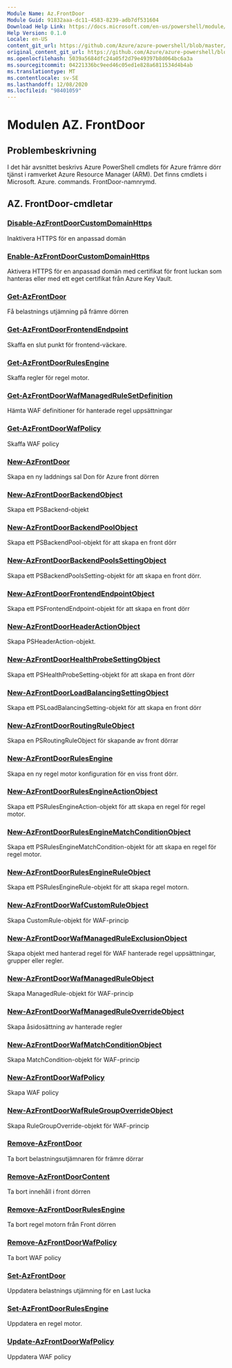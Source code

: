 ```yaml
---
Module Name: Az.FrontDoor
Module Guid: 91832aaa-dc11-4583-8239-adb7df531604
Download Help Link: https://docs.microsoft.com/en-us/powershell/module/az.frontdoor
Help Version: 0.1.0
Locale: en-US
content_git_url: https://github.com/Azure/azure-powershell/blob/master/src/FrontDoor/FrontDoor/help/Az.FrontDoor.md
original_content_git_url: https://github.com/Azure/azure-powershell/blob/master/src/FrontDoor/FrontDoor/help/Az.FrontDoor.md
ms.openlocfilehash: 5039a5684dfc24a05f2d79e49397b8d064bc6a3a
ms.sourcegitcommit: 04221336bc9eed46c05ed1e828a6811534d4b4ab
ms.translationtype: MT
ms.contentlocale: sv-SE
ms.lasthandoff: 12/08/2020
ms.locfileid: "98401059"
---
```

# Modulen AZ. FrontDoor
## Problembeskrivning
I det här avsnittet beskrivs Azure PowerShell cmdlets för Azure främre dörr tjänst i ramverket Azure Resource Manager (ARM). Det finns cmdlets i Microsoft. Azure. commands. FrontDoor-namnrymd.

## AZ. FrontDoor-cmdletar
### [Disable-AzFrontDoorCustomDomainHttps](Disable-AzFrontDoorCustomDomainHttps.md)
Inaktivera HTTPS för en anpassad domän

### [Enable-AzFrontDoorCustomDomainHttps](Enable-AzFrontDoorCustomDomainHttps.md)
Aktivera HTTPS för en anpassad domän med certifikat för front luckan som hanteras eller med ett eget certifikat från Azure Key Vault.

### [Get-AzFrontDoor](Get-AzFrontDoor.md)
Få belastnings utjämning på främre dörren

### [Get-AzFrontDoorFrontendEndpoint](Get-AzFrontDoorFrontendEndpoint.md)
Skaffa en slut punkt för frontend-väckare.

### [Get-AzFrontDoorRulesEngine](Get-AzFrontDoorRulesEngine.md)
Skaffa regler för regel motor.

### [Get-AzFrontDoorWafManagedRuleSetDefinition](Get-AzFrontDoorWafManagedRuleSetDefinition.md)
Hämta WAF definitioner för hanterade regel uppsättningar

### [Get-AzFrontDoorWafPolicy](Get-AzFrontDoorWafPolicy.md)
Skaffa WAF policy

### [New-AzFrontDoor](New-AzFrontDoor.md)
Skapa en ny laddnings sal Don för Azure front dörren

### [New-AzFrontDoorBackendObject](New-AzFrontDoorBackendObject.md)
Skapa ett PSBackend-objekt

### [New-AzFrontDoorBackendPoolObject](New-AzFrontDoorBackendPoolObject.md)
Skapa ett PSBackendPool-objekt för att skapa en front dörr

### [New-AzFrontDoorBackendPoolsSettingObject](New-AzFrontDoorBackendPoolsSettingObject.md)
Skapa ett PSBackendPoolsSetting-objekt för att skapa en front dörr.

### [New-AzFrontDoorFrontendEndpointObject](New-AzFrontDoorFrontendEndpointObject.md)
Skapa ett PSFrontendEndpoint-objekt för att skapa en front dörr

### [New-AzFrontDoorHeaderActionObject](New-AzFrontDoorHeaderActionObject.md)
Skapa PSHeaderAction-objekt.

### [New-AzFrontDoorHealthProbeSettingObject](New-AzFrontDoorHealthProbeSettingObject.md)
Skapa ett PSHealthProbeSetting-objekt för att skapa en front dörr

### [New-AzFrontDoorLoadBalancingSettingObject](New-AzFrontDoorLoadBalancingSettingObject.md)
Skapa ett PSLoadBalancingSetting-objekt för att skapa en front dörr

### [New-AzFrontDoorRoutingRuleObject](New-AzFrontDoorRoutingRuleObject.md)
Skapa en PSRoutingRuleObject för skapande av front dörrar

### [New-AzFrontDoorRulesEngine](New-AzFrontDoorRulesEngine.md)
Skapa en ny regel motor konfiguration för en viss front dörr. 

### [New-AzFrontDoorRulesEngineActionObject](New-AzFrontDoorRulesEngineActionObject.md)
Skapa ett PSRulesEngineAction-objekt för att skapa en regel för regel motor.

### [New-AzFrontDoorRulesEngineMatchConditionObject](New-AzFrontDoorRulesEngineMatchConditionObject.md)
Skapa ett PSRulesEngineMatchCondition-objekt för att skapa en regel för regel motor.

### [New-AzFrontDoorRulesEngineRuleObject](New-AzFrontDoorRulesEngineRuleObject.md)
Skapa ett PSRulesEngineRule-objekt för att skapa regel motorn.

### [New-AzFrontDoorWafCustomRuleObject](New-AzFrontDoorWafCustomRuleObject.md)
Skapa CustomRule-objekt för WAF-princip

### [New-AzFrontDoorWafManagedRuleExclusionObject](New-AzFrontDoorWafManagedRuleExclusionObject.md)
Skapa objekt med hanterad regel för WAF hanterade regel uppsättningar, grupper eller regler.

### [New-AzFrontDoorWafManagedRuleObject](New-AzFrontDoorWafManagedRuleObject.md)
Skapa ManagedRule-objekt för WAF-princip

### [New-AzFrontDoorWafManagedRuleOverrideObject](New-AzFrontDoorWafManagedRuleOverrideObject.md)
Skapa åsidosättning av hanterade regler

### [New-AzFrontDoorWafMatchConditionObject](New-AzFrontDoorWafMatchConditionObject.md)
Skapa MatchCondition-objekt för WAF-princip

### [New-AzFrontDoorWafPolicy](New-AzFrontDoorWafPolicy.md)
Skapa WAF policy

### [New-AzFrontDoorWafRuleGroupOverrideObject](New-AzFrontDoorWafRuleGroupOverrideObject.md)
Skapa RuleGroupOverride-objekt för WAF-princip

### [Remove-AzFrontDoor](Remove-AzFrontDoor.md)
Ta bort belastningsutjämnaren för främre dörrar

### [Remove-AzFrontDoorContent](Remove-AzFrontDoorContent.md)
Ta bort innehåll i front dörren

### [Remove-AzFrontDoorRulesEngine](Remove-AzFrontDoorRulesEngine.md)
Ta bort regel motorn från Front dörren

### [Remove-AzFrontDoorWafPolicy](Remove-AzFrontDoorWafPolicy.md)
Ta bort WAF policy

### [Set-AzFrontDoor](Set-AzFrontDoor.md)
Uppdatera belastnings utjämning för en Last lucka

### [Set-AzFrontDoorRulesEngine](Set-AzFrontDoorRulesEngine.md)
Uppdatera en regel motor.

### [Update-AzFrontDoorWafPolicy](Update-AzFrontDoorWafPolicy.md)
Uppdatera WAF policy

